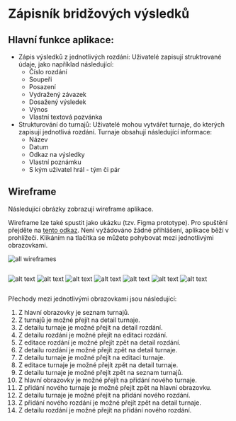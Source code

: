# Zápisník bridžových výsledků

## Hlavní funkce aplikace:

- Zápis výsledků z jednotlivých rozdání: Uživatelé zapisují struktrované údaje,
  jako například následující:
  - Číslo rozdání
  - Soupeři
  - Posazení
  - Vydražený závazek
  - Dosažený výsledek
  - Výnos
  - Vlastní textová pozvánka
- Strukturování do turnajů: Uživatelé mohou vytvářet turnaje, do kterých
  zapisují jednotlivá rozdání. Turnaje obsahují následující informace:
  - Název
  - Datum
  - Odkaz na výsledky
  - Vlastní poznámku
  - S kým uživatel hrál - tým či pár

## Wireframe

Následující obrázky zobrazují wireframe aplikace.

Wireframe lze také spustit jako ukázku (tzv. Figma prototype). Pro spuštění přejděte na [tento odkaz](https://www.figma.com/proto/k3PSpzlAXuX3KFgIziJnJN/bridge-notes?node-id=2-2&t=LZRXga6sTH0gn94S-1). Není vyžádováno žádné přihlášení, aplikace běží v prohlížeči. Klikáním na tlačítka se můžete pohybovat mezi jednotlivými obrazovkami.

![all wireframes](img/wireframes.png)

<div id="imgs" style="display:flex; flex-direction: row; gap: 1em; flex-wrap: wrap;" markdown="1">

![alt text](img/deal-add.png) ![alt text](img/deal-detail.png)
![alt text](img/tournament-create.png) ![alt text](img/tournament-detail.png)
![alt text](img/tournament-edit.png) ![alt text](img/tournamentlist-search.png)
![alt text](img/tournament-list.png)

</div>

Přechody mezi jednotlivými obrazovkami jsou následující:

1. Z hlavní obrazovky je seznam turnajů.
1. Z turnajů je možné přejít na detail turnaje.
1. Z detailu turnaje je možné přejít na detail rozdání.
1. Z detailu rozdání je možné přejít na editaci rozdání.
1. Z editace rozdání je možné přejít zpět na detail rozdání.
1. Z detailu rozdání je možné přejít zpět na detail turnaje.
1. Z detailu turnaje je možné přejít na editaci turnaje.
1. Z editace turnaje je možné přejít zpět na detail turnaje.
1. Z detailu turnaje je možné přejít zpět na seznam turnajů.
1. Z hlavní obrazovky je možné přejít na přidání nového turnaje.
1. Z přidání nového turnaje je možné přejít zpět na hlavní obrazovku.
1. Z detailu turnaje je možné přejít na přidání nového rozdání.
1. Z přidání nového rozdání je možné přejít zpět na detail turnaje.
1. Z detailu rozdání je možné přejít na přidání nového rozdání.
